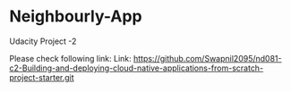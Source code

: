 # Neighbourly-App
Udacity Project -2 


Please check following link:
Link:  https://github.com/Swapnil2095/nd081-c2-Building-and-deploying-cloud-native-applications-from-scratch-project-starter.git
